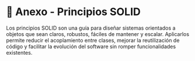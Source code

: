 #  📖 Anexo - Principios SOLID #

Los principios SOLID son una guía para diseñar sistemas orientados a objetos que sean claros, robustos, fáciles de mantener y escalar. Aplicarlos permite reducir el acoplamiento entre clases, mejorar la reutilización de código y facilitar la evolución del software sin romper funcionalidades existentes.

